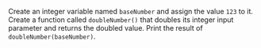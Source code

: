 Create an integer variable named `baseNumber` and assign the value `123` to it.
Create a function called `doubleNumber()` that doubles its integer input parameter and returns the doubled value.
Print the result of `doubleNumber(baseNumber)`.
